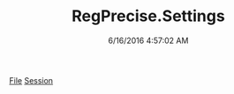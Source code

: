 ﻿---
title: RegPrecise.Settings
date: 6/16/2016 4:57:02 AM
---

[File](T-RegPrecise.Settings.File.html)
[Session](T-RegPrecise.Settings.Session.html)
